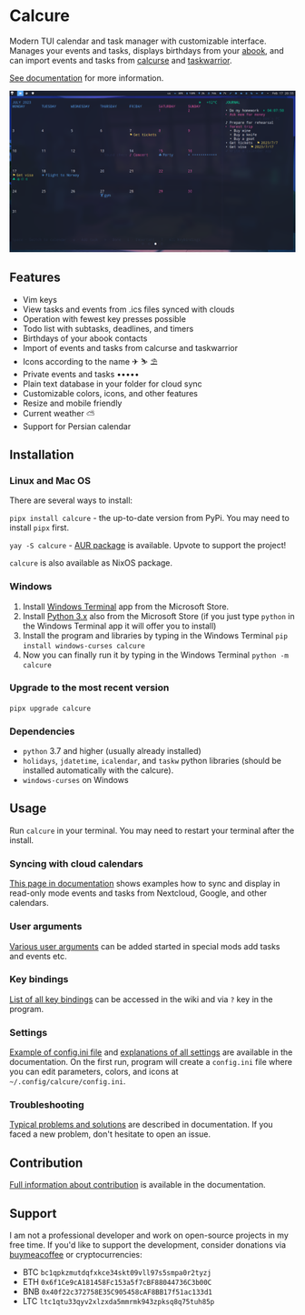 # Calcure


Modern TUI calendar and task manager with customizable interface. Manages your events and tasks, displays birthdays from your [abook](https://abook.sourceforge.io/), and can import events and tasks from [calcurse](https://github.com/lfos/calcurse) and [taskwarrior](https://github.com/GothenburgBitFactory/taskwarrior).

[See documentation](https://anufrievroman.gitbook.io/calcure/) for more information.

![screenshot](screenshot.png)

## Features

- Vim keys
- View tasks and events from .ics files synced with clouds
- Operation with fewest key presses possible
- Todo list with subtasks, deadlines, and timers
- Birthdays of your abook contacts
- Import of events and tasks from calcurse and taskwarrior
- Icons according to the name ✈ ⛷ ⛱
- Private events and tasks •••••
- Plain text database in your folder for cloud sync
- Customizable colors, icons, and other features
- Resize and mobile friendly
- Current weather ⛅
- Support for Persian calendar


## Installation

### Linux and Mac OS

There are several ways to install:

`pipx install calcure` - the up-to-date version from PyPi. You may need to install `pipx` first.

`yay -S calcure` - [AUR package](https://aur.archlinux.org/packages/calcure) is available. Upvote to support the project!

`calcure` is also available as NixOS package.

### Windows

1. Install [Windows Terminal](https://apps.microsoft.com/detail/9n0dx20hk701?hl=en-US&gl=US) app from the Microsoft Store.
2. Install [Python 3.x](https://apps.microsoft.com/search/publisher?name=Python+Software+Foundation&hl=en-us&gl=US) also from the Microsoft Store (if you just type `python` in the Windows Terminal app it will offer you to install)
3. Install the program and libraries by typing in the Windows Terminal `pip install windows-curses calcure`
4. Now you can finally run it by typing in the Windows Terminal `python -m calcure`

### Upgrade to the most recent version

`pipx upgrade calcure`

### Dependencies

- `python` 3.7 and higher (usually already installed)
- `holidays`, `jdatetime`, `icalendar`, and `taskw` python libraries (should be installed automatically with the calcure).
- `windows-curses` on Windows

## Usage

Run `calcure` in your terminal. You may need to restart your terminal after the install.

### Syncing with cloud calendars

[This page in documentation](https://anufrievroman.gitbook.io/calcure/syncing-with-clouds) shows examples how to sync and display in read-only mode events and tasks from Nextcloud, Google, and other calendars. 

### User arguments

[Various user arguments](https://anufrievroman.gitbook.io/calcure/user-arguments) can be added started in special mods add tasks and events etc.

### Key bindings

[List of all key bindings](https://anufrievroman.gitbook.io/calcure/key-bindings) can be accessed in the wiki and via `?` key in the program.

### Settings

[Example of config.ini file](https://anufrievroman.gitbook.io/calcure/default-config) and [explanations of all settings](https://anufrievroman.gitbook.io/calcure/settings) are available in the documentation.
On the first run, program will create a `config.ini` file where you can edit parameters, colors, and icons at `~/.config/calcure/config.ini`.

### Troubleshooting

[Typical problems and solutions](https://anufrievroman.gitbook.io/calcure/troubleshooting) are described in documentation. If you faced a new problem, don't hesitate to open an issue.


## Contribution

[Full information about contribution](https://anufrievroman.gitbook.io/calcure/contribution) is available in the documentation.

## Support

I am not a professional developer and work on open-source projects in my free time. If you'd like to support the development, consider donations via [buymeacoffee](https://www.buymeacoffee.com/angryprofessor) or cryptocurrencies:

- BTC `bc1qpkzmutdqfxkce34skt09vll97s5smpa0r2tyzj`
- ETH `0x6f1Ce9cA181458Fc153a5f7cBF88044736C3b00C`
- BNB `0x40f22c372758E35C905458cAF8BB17f51ac133d1`
- LTC `ltc1qtu33qyv2xlzxda5mmrmk943zpksq8q75tuh85p`
